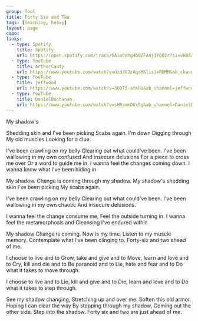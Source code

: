 ```yaml
---
group: Tool
title: Forty Six and Two
tags: [learning, heavy]
layout: page
capo: 
links: 
  - type: Spotify
    title: Spotify
    url: https://open.spotify.com/track/6AioOohg4bQZFA4jIYQQ2r?si=vHBAawHbSKKFMUdEazDZRQ
  - type: YouTube
    title: ArthurCauty
    url: https://www.youtube.com/watch?v=dzddXJzAqsM&list=RDMM&ab_channel=ArthurCauty
  - type: YouTube
    title: jeffwood
    url: https://www.youtube.com/watch?v=3OOT5-atKHU&ab_channel=jeffwood
  - type: YouTube
    title: DanielBuchanan
    url: https://www.youtube.com/watch?v=sHRsmmDVx5g&ab_channel=DanielBuchanan
---
```



My shadow's

Shedding skin and
I've been picking
Scabs again.
I'm down
Digging through
My old muscles
Looking for a clue.

I've been crawling on my belly
Clearing out what could've been.
I've been wallowing in my own confused
And insecure delusions
For a piece to cross me over
Or a word to guide me in.
I wanna feel the changes coming down.
I wanna know what I've been hiding in

My shadow.
Change is coming through my shadow.
My shadow's shedding skin
I've been picking
My scabs again.

I've been crawling on my belly
Clearing out what could've been.
I've been wallowing in my own chaotic
And insecure delusions.

I wanna feel the change consume me,
Feel the outside turning in.
I wanna feel the metamorphosis and
Cleansing I've endured within

My shadow
Change is coming.
Now is my time.
Listen to my muscle memory.
Contemplate what I've been clinging to.
Forty-six and two ahead of me.

I choose to live and to
Grow, take and give and to
Move, learn and love and to
Cry, kill and die and to
Be paranoid and to
Lie, hate and fear and to
Do what it takes to move through.

I choose to live and to
Lie, kill and give and to
Die, learn and love and to
Do what it takes to step through.

See my shadow changing,
Stretching up and over me.
Soften this old armor.
Hoping I can clear the way
By stepping through my shadow,
Coming out the other side.
Step into the shadow.
Forty six and two are just ahead of me.


